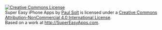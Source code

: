 <a rel="license" href="http://creativecommons.org/licenses/by-nc/4.0/"><img alt="Creative Commons License" style="border-width:0" src="https://i.creativecommons.org/l/by-nc/4.0/88x31.png" /></a><br /><span xmlns:dct="http://purl.org/dc/terms/" property="dct:title">Super Easy iPhone Apps</span> by <a xmlns:cc="http://creativecommons.org/ns#" href="http://SuperEasyApps.com" property="cc:attributionName" rel="cc:attributionURL">Paul Solt</a> is licensed under a <a rel="license" href="http://creativecommons.org/licenses/by-nc/4.0/">Creative Commons Attribution-NonCommercial 4.0 International License</a>.<br />Based on a work at <a xmlns:dct="http://purl.org/dc/terms/" href="http://SuperEasyApps.com" rel="dct:source">http://SuperEasyApps.com</a>.